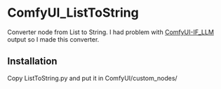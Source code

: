 # ComfyUI_ListToString
Converter node from List to String.
I had problem with [ComfyUI-IF_LLM](https://github.com/if-ai/ComfyUI-IF_LLM) output so I made this converter.

## **Installation**
Copy ListToString.py and put it in ComfyUI/custom_nodes/
